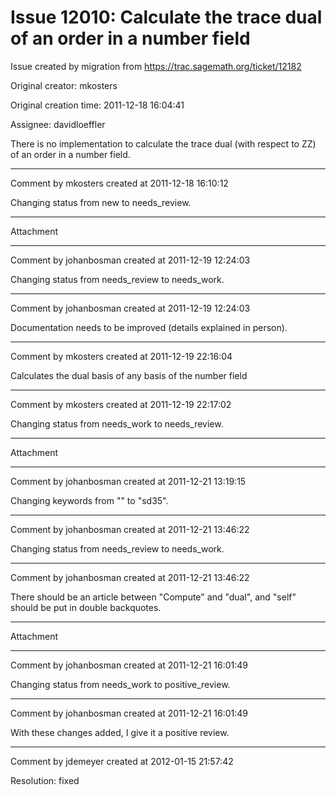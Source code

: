 # Issue 12010: Calculate the trace dual of an order in a number field

Issue created by migration from https://trac.sagemath.org/ticket/12182

Original creator: mkosters

Original creation time: 2011-12-18 16:04:41

Assignee: davidloeffler

There is no implementation to calculate the trace dual (with respect to ZZ) of an order in a number field.


---

Comment by mkosters created at 2011-12-18 16:10:12

Changing status from new to needs_review.


---

Attachment


---

Comment by johanbosman created at 2011-12-19 12:24:03

Changing status from needs_review to needs_work.


---

Comment by johanbosman created at 2011-12-19 12:24:03

Documentation needs to be improved (details explained in person).


---

Comment by mkosters created at 2011-12-19 22:16:04

Calculates the dual basis of any basis of the number field


---

Comment by mkosters created at 2011-12-19 22:17:02

Changing status from needs_work to needs_review.


---

Attachment


---

Comment by johanbosman created at 2011-12-21 13:19:15

Changing keywords from "" to "sd35".


---

Comment by johanbosman created at 2011-12-21 13:46:22

Changing status from needs_review to needs_work.


---

Comment by johanbosman created at 2011-12-21 13:46:22

There should be an article between "Compute" and "dual", and "self" should be put in double backquotes.


---

Attachment


---

Comment by johanbosman created at 2011-12-21 16:01:49

Changing status from needs_work to positive_review.


---

Comment by johanbosman created at 2011-12-21 16:01:49

With these changes added, I give it a positive review.


---

Comment by jdemeyer created at 2012-01-15 21:57:42

Resolution: fixed
